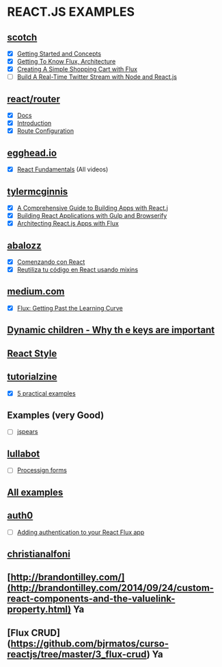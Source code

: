 # REACT.JS EXAMPLES


## [scotch](https://scotch.io)
 * [x] [Getting Started and Concepts](https://scotch.io/tutorials/learning-react-getting-started-and-concepts)
 * [x] [Getting To Know Flux, Architecture](https://scotch.io/tutorials/getting-to-know-flux-the-react-js-architecture)
 * [x] [Creating A Simple Shopping Cart with Flux](https://scotch.io/tutorials/creating-a-simple-shopping-cart-with-react-js-and-flux)
 * [ ] [Build A Real-Time Twitter Stream with Node and React.js](https://scotch.io/tutorials/build-a-real-time-twitter-stream-with-node-and-react-js)

## [react/router](https://github.com/rackt/react-router)
* [x] [Docs](https://github.com/rackt/react-router/tree/master/docs)
* [x] [Introduction](https://github.com/rackt/react-router/blob/master/docs/Introduction.md)
* [x] [Route Configuration](https://github.com/rackt/react-router/blob/master/docs/guides/basics/RouteConfiguration.md)

## [egghead.io](https://egghead.io)
 * [x] [React Fundamentals](https://egghead.io/series/react-fundamentals) (All videos)

## [tylermcginnis](http://tylermcginnis.com/blog/)
* [x] [A Comprehensive Guide to Building Apps with React.j](http://tylermcginnis.com/reactjs-tutorial-a-comprehensive-guide-to-building-apps-with-react/)
* [x] [Building React Applications with Gulp and Browserify](http://tylermcginnis.com/reactjs-tutorial-pt-2-building-react-applications-with-gulp-and-browserify/)
* [x] [Architecting React.js Apps with Flux](http://tylermcginnis.com/reactjs-tutorial-pt-3-architecting-react-js-apps-with-flux/)

## [abalozz](http://abalozz.es/)
* [x] [Comenzando con React](http://abalozz.es/comenzando-con-react/)
* [x] [Reutiliza tu código en React usando mixins](http://abalozz.es/reutiliza-tu-codigo-en-react-usando-mixins/)

## [medium.com](medium.com)
* [x] [Flux: Getting Past the Learning Curve](https://medium.com/@tribou/react-and-flux-for-the-rest-of-us-61f90869d51f)

## [Dynamic children - Why th e keys are important](http://blog.arkency.com/2014/10/react-dot-js-and-dynamic-children-why-the-keys-are-important/)

## [React Style](https://andreypopp.com/posts/2014-08-06-react-style.html)


## [tutorialzine](http://tutorialzine.com/)
* [x] [5 practical examples](http://tutorialzine.com/2014/07/5-practical-examples-for-learning-facebooks-react-framework/)

## Examples (very Good)
* [ ] [jspears](http://jspears.github.io/subschema/#/)

## [lullabot](https://www.lullabot.com)
* [ ] [Processign forms](https://www.lullabot.com/articles/processing-forms-in-react)

## [All examples](http://react.rocks/)

## [auth0](auth0.com)
* [ ] [Adding authentication to your React Flux app](https://auth0.com/blog/2015/04/09/adding-authentication-to-your-react-flux-app/)

## [christianalfoni](http://christianalfoni.github.io/)
## [http://brandontilley.com/](http://brandontilley.com/2014/09/24/custom-react-components-and-the-valuelink-property.html) Ya

## [Flux CRUD] (https://github.com/bjrmatos/curso-reactjs/tree/master/3_flux-crud) Ya
